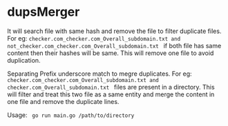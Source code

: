 # dupsMerger

It will search file with same hash and remove the file to filter duplicate files.
For eg: 
```checker.com_checker.com_Overall_subdomain.txt and not_checker.com_checker.com_Overall_subdomain.txt ```
if both file has same content then their hashes will be same. This will remove one file to avoid duplication.

Separating Prefix underscore match to megre duplicates.
For eg: ```checker.com_checker.com_Overall_subdomain.txt and checker.com_Overall_subdomain.txt ```
files are present in a directory. This will filter and treat this two file as a same entity and merge the content in one file and remove the duplicate lines.

Usage: 
``` go run main.go /path/to/directory```
